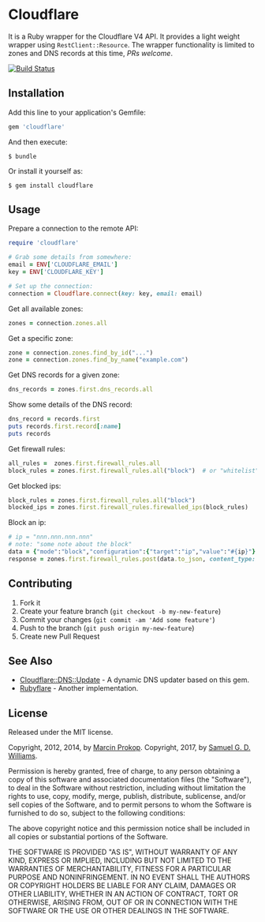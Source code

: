 # Cloudflare

It is a Ruby wrapper for the Cloudflare V4 API. It provides a light weight wrapper using `RestClient::Resource`. The wrapper functionality is limited to zones and DNS records at this time, *PRs welcome*.

[![Build Status](https://secure.travis-ci.org/ioquatix/cloudflare.svg)](http://travis-ci.org/ioquatix/cloudflare)

## Installation

Add this line to your application's Gemfile:

```ruby
gem 'cloudflare'
```

And then execute:

```
$ bundle
```

Or install it yourself as:

```
$ gem install cloudflare
```

## Usage

Prepare a connection to the remote API:

```ruby
require 'cloudflare'

# Grab some details from somewhere:
email = ENV['CLOUDFLARE_EMAIL']
key = ENV['CLOUDFLARE_KEY']

# Set up the connection:
connection = Cloudflare.connect(key: key, email: email)
```

Get all available zones:

```ruby
zones = connection.zones.all
```

Get a specific zone:

```ruby
zone = connection.zones.find_by_id("...")
zone = connection.zones.find_by_name("example.com")
```

Get DNS records for a given zone:

```ruby
dns_records = zones.first.dns_records.all
```

Show some details of the DNS record:

```ruby
dns_record = records.first
puts records.first.record[:name]
puts records
```

Get firewall rules:

``` ruby
all_rules =  zones.first.firewall_rules.all
block_rules = zones.first.firewall_rules.all("block")  # or "whitelist" or "challenge"
```

Get blocked ips:

``` ruby
block_rules = zones.first.firewall_rules.all("block") 
blocked_ips = zones.first.firewall_rules.firewalled_ips(block_rules)
```

Block an ip:

``` ruby
# ip = "nnn.nnn.nnn.nnn"
# note: "some note about the block"
data = {"mode":"block","configuration":{"target":"ip","value":"#{ip}"},"notes":"#{note} #{Time.now.strftime("%m/%d/%y")} "}
response = zones.first.firewall_rules.post(data.to_json, content_type: 'application/json')

```
## Contributing

1. Fork it
2. Create your feature branch (`git checkout -b my-new-feature`)
3. Commit your changes (`git commit -am 'Add some feature'`)
4. Push to the branch (`git push origin my-new-feature`)
5. Create new Pull Request

## See Also

- [Cloudflare::DNS::Update](https://github.com/ioquatix/cloudflare-dns-update) - A dynamic DNS updater based on this gem.
- [Rubyflare](https://github.com/trev/rubyflare) - Another implementation.

## License

Released under the MIT license.

Copyright, 2012, 2014, by [Marcin Prokop](https://github.com/b4k3r).
Copyright, 2017, by [Samuel G. D. Williams](http://www.codeotaku.com/samuel-williams).

Permission is hereby granted, free of charge, to any person obtaining a copy
of this software and associated documentation files (the "Software"), to deal
in the Software without restriction, including without limitation the rights
to use, copy, modify, merge, publish, distribute, sublicense, and/or sell
copies of the Software, and to permit persons to whom the Software is
furnished to do so, subject to the following conditions:

The above copyright notice and this permission notice shall be included in
all copies or substantial portions of the Software.

THE SOFTWARE IS PROVIDED "AS IS", WITHOUT WARRANTY OF ANY KIND, EXPRESS OR
IMPLIED, INCLUDING BUT NOT LIMITED TO THE WARRANTIES OF MERCHANTABILITY,
FITNESS FOR A PARTICULAR PURPOSE AND NONINFRINGEMENT. IN NO EVENT SHALL THE
AUTHORS OR COPYRIGHT HOLDERS BE LIABLE FOR ANY CLAIM, DAMAGES OR OTHER
LIABILITY, WHETHER IN AN ACTION OF CONTRACT, TORT OR OTHERWISE, ARISING FROM,
OUT OF OR IN CONNECTION WITH THE SOFTWARE OR THE USE OR OTHER DEALINGS IN
THE SOFTWARE.




